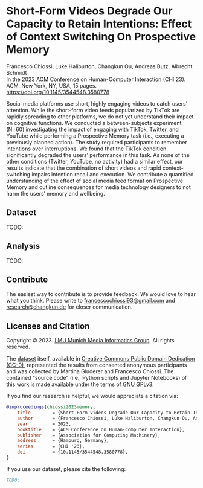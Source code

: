 # Short-Form Videos Degrade Our Capacity to Retain Intentions: Effect of Context Switching On Prospective Memory

Francesco Chiossi, Luke Haliburton, Changkun Ou, Andreas Butz, Albrecht Schmidt<br/>
In the 2023 ACM Conference on Human-Computer Interaction (CHI'23). ACM, New York, NY, USA, 15 pages. https://doi.org/10.1145/3544548.3580778

Social media platforms use short, highly engaging videos to catch users' attention. While the short-form video feeds popularized by TikTok are rapidly spreading to other platforms, we do not yet understand their impact on cognitive functions. We conducted a between-subjects experiment (N=60) investigating the impact of engaging with TikTok, Twitter, and YouTube while performing a Prospective Memory task (i.e., executing a previously planned action). The study required participants to remember intentions over interruptions. We found that the TikTok condition significantly degraded the users’ performance in this task. As none of the other conditions (Twitter, YouTube, no activity) had a similar effect, our results indicate that the combination of short videos and rapid context-switching impairs intention recall and execution. We contribute a quantified understanding of the effect of social media feed format on Prospective Memory and outline consequences for media technology designers to not harm the users’ memory and wellbeing.

## Dataset

TODO:

## Analysis

TODO:

## Contribute

The easiest way to contribute is to provide feedback! We would love to hear what you think. Please write to [francescochiossi93@gmail.com](mailto:francescochiossi93@gmail.com) and [research@changkun.de](mailto:research@changkun.de) for closer communication.

## Licenses and Citation

Copyright &copy; 2023. [LMU Munich Media Informatics Group](https://www.medien.ifi.lmu.de). All rights reserved.

The [dataset](./dataset) itself, available in [Creative Commons Public Domain Dedication (CC-0)](https://creativecommons.org/share-your-work/public-domain/cc0/), represented the results from consented anonymous participants and was collected by Martina Gluderer and Francesco Chiossi. The contained "source code" (i.e., Python scripts and Jupyter Notebooks) of this work is made available under the terms of [GNU GPLv3](./LICENSE).

If you find our research is helpful, we would appreciate a citation via:

```bibtex
@inproceedings{chiossi2023memory,
	title        = {Short-Form Videos Degrade Our Capacity to Retain Intentions: Effect of Context Switching On Prospective Memory},
	author       = {Francesco Chiossi, Luke Haliburton, Changkun Ou, Andreas Butz, Albrecht Schmidt},
	year         = 2023,
	booktitle    = {ACM Conference on Human-Computer Interaction},
	publisher    = {Association for Computing Machinery},
	address      = {Hamburg, Germany},
	series       = {CHI '23},
	doi          = {10.1145/3544548.3580778},
}
```

If you use our dataset, please cite the following:

```bibtex
TODO:
```